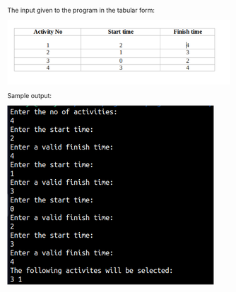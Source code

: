 The input given to the program in the tabular form:

![Screenshot](activity_table.png)

Sample output:

![Screenshot](asp.png)
